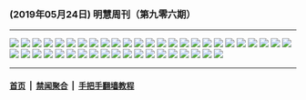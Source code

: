 ### (2019年05月24日) 明慧周刊（第九零六期） 

---

<img src="http://qikan.minghui.org/mhqkpage/qikanimage/2019/05/24/mhweekly906_read-online1.png"/> 

<img src="http://qikan.minghui.org/mhqkpage/qikanimage/2019/05/24/mhweekly906_read-online2.png"/> 

<img src="http://qikan.minghui.org/mhqkpage/qikanimage/2019/05/24/mhweekly906_read-online3.png"/> 

<img src="http://qikan.minghui.org/mhqkpage/qikanimage/2019/05/24/mhweekly906_read-online4.png"/> 

<img src="http://qikan.minghui.org/mhqkpage/qikanimage/2019/05/24/mhweekly906_read-online5.png"/> 

<img src="http://qikan.minghui.org/mhqkpage/qikanimage/2019/05/24/mhweekly906_read-online6.png"/> 

<img src="http://qikan.minghui.org/mhqkpage/qikanimage/2019/05/24/mhweekly906_read-online7.png"/> 

<img src="http://qikan.minghui.org/mhqkpage/qikanimage/2019/05/24/mhweekly906_read-online8.png"/> 

<img src="http://qikan.minghui.org/mhqkpage/qikanimage/2019/05/24/mhweekly906_read-online9.png"/> 

<img src="http://qikan.minghui.org/mhqkpage/qikanimage/2019/05/24/mhweekly906_read-online10.png"/> 

<img src="http://qikan.minghui.org/mhqkpage/qikanimage/2019/05/24/mhweekly906_read-online11.png"/> 

<img src="http://qikan.minghui.org/mhqkpage/qikanimage/2019/05/24/mhweekly906_read-online12.png"/> 

<img src="http://qikan.minghui.org/mhqkpage/qikanimage/2019/05/24/mhweekly906_read-online13.png"/> 

<img src="http://qikan.minghui.org/mhqkpage/qikanimage/2019/05/24/mhweekly906_read-online14.png"/> 

<img src="http://qikan.minghui.org/mhqkpage/qikanimage/2019/05/24/mhweekly906_read-online15.png"/> 

<img src="http://qikan.minghui.org/mhqkpage/qikanimage/2019/05/24/mhweekly906_read-online16.png"/> 

<img src="http://qikan.minghui.org/mhqkpage/qikanimage/2019/05/24/mhweekly906_read-online17.png"/> 

<img src="http://qikan.minghui.org/mhqkpage/qikanimage/2019/05/24/mhweekly906_read-online18.png"/> 

<img src="http://qikan.minghui.org/mhqkpage/qikanimage/2019/05/24/mhweekly906_read-online19.png"/> 

<img src="http://qikan.minghui.org/mhqkpage/qikanimage/2019/05/24/mhweekly906_read-online20.png"/> 

<img src="http://qikan.minghui.org/mhqkpage/qikanimage/2019/05/24/mhweekly906_read-online21.png"/> 

<img src="http://qikan.minghui.org/mhqkpage/qikanimage/2019/05/24/mhweekly906_read-online22.png"/> 

<img src="http://qikan.minghui.org/mhqkpage/qikanimage/2019/05/24/mhweekly906_read-online23.png"/> 

<img src="http://qikan.minghui.org/mhqkpage/qikanimage/2019/05/24/mhweekly906_read-online24.png"/> 

<img src="http://qikan.minghui.org/mhqkpage/qikanimage/2019/05/24/mhweekly906_read-online25.png"/> 

<img src="http://qikan.minghui.org/mhqkpage/qikanimage/2019/05/24/mhweekly906_read-online26.png"/> 

<img src="http://qikan.minghui.org/mhqkpage/qikanimage/2019/05/24/mhweekly906_read-online27.png"/> 

<img src="http://qikan.minghui.org/mhqkpage/qikanimage/2019/05/24/mhweekly906_read-online28.png"/> 

<img src="http://qikan.minghui.org/mhqkpage/qikanimage/2019/05/24/mhweekly906_read-online29.png"/> 

<img src="http://qikan.minghui.org/mhqkpage/qikanimage/2019/05/24/mhweekly906_read-online30.png"/> 

<img src="http://qikan.minghui.org/mhqkpage/qikanimage/2019/05/24/mhweekly906_read-online31.png"/> 

<img src="http://qikan.minghui.org/mhqkpage/qikanimage/2019/05/24/mhweekly906_read-online32.png"/> 

<img src="http://qikan.minghui.org/mhqkpage/qikanimage/2019/05/24/mhweekly906_read-online33.png"/> 

<img src="http://qikan.minghui.org/mhqkpage/qikanimage/2019/05/24/mhweekly906_read-online34.png"/> 

<img src="http://qikan.minghui.org/mhqkpage/qikanimage/2019/05/24/mhweekly906_read-online35.png"/> 

<img src="http://qikan.minghui.org/mhqkpage/qikanimage/2019/05/24/mhweekly906_read-online36.png"/> 

<img src="http://qikan.minghui.org/mhqkpage/qikanimage/2019/05/24/mhweekly906_read-online37.png"/> 

<img src="http://qikan.minghui.org/mhqkpage/qikanimage/2019/05/24/mhweekly906_read-online38.png"/> 

<img src="http://qikan.minghui.org/mhqkpage/qikanimage/2019/05/24/mhweekly906_read-online39.png"/> 

<img src="http://qikan.minghui.org/mhqkpage/qikanimage/2019/05/24/mhweekly906_read-online40.png"/> 

<img src="http://qikan.minghui.org/mhqkpage/qikanimage/2019/05/24/mhweekly906_read-online41.png"/> 

<img src="http://qikan.minghui.org/mhqkpage/qikanimage/2019/05/24/mhweekly906_read-online42.png"/> 

<img src="http://qikan.minghui.org/mhqkpage/qikanimage/2019/05/24/mhweekly906_read-online43.png"/> 

<img src="http://qikan.minghui.org/mhqkpage/qikanimage/2019/05/24/mhweekly906_read-online44.png"/> 



---

#### [首页](../../../..) &nbsp;|&nbsp; [禁闻聚合](https://github.com/gfw-breaker/banned-news) &nbsp;|&nbsp; [手把手翻墙教程](https://github.com/gfw-breaker/guides) 